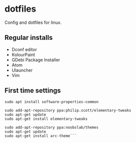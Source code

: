 # dotfiles

Config and dotfiles for linux.

## Regular installs
- Dconf editor
- KolourPaint
- GDebi Package Installer
- Atom
- Ulauncher
- Vim

## First time settings
`sudo apt install software-properties-common`
```
sudo add-apt-repository ppa:philip.scott/elementary-tweaks
sudo apt-get update
sudo apt-get install elementary-tweaks
```
```
sudo add-apt-repository ppa:noobslab/themes
sudo apt-get update
sudo apt-get install arc-theme```

